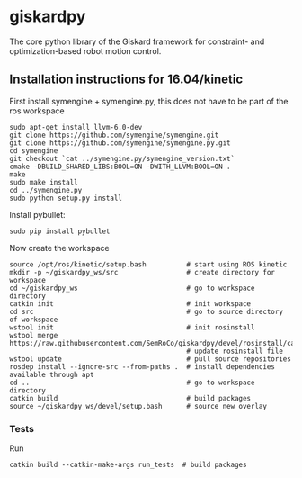# giskardpy
The core python library of the Giskard framework for constraint- and optimization-based robot motion control.

## Installation instructions for 16.04/kinetic

First install symengine + symengine.py, this does not have to be part of the ros workspace
```
sudo apt-get install llvm-6.0-dev
git clone https://github.com/symengine/symengine.git
git clone https://github.com/symengine/symengine.py.git
cd symengine
git checkout `cat ../symengine.py/symengine_version.txt`
cmake -DBUILD_SHARED_LIBS:BOOL=ON -DWITH_LLVM:BOOL=ON .
make
sudo make install
cd ../symengine.py
sudo python setup.py install
```

Install pybullet:
```
sudo pip install pybullet
```

Now create the workspace
```
source /opt/ros/kinetic/setup.bash          # start using ROS kinetic
mkdir -p ~/giskardpy_ws/src                 # create directory for workspace
cd ~/giskardpy_ws                           # go to workspace directory
catkin init                                 # init workspace
cd src                                      # go to source directory of workspace
wstool init                                 # init rosinstall
wstool merge https://raw.githubusercontent.com/SemRoCo/giskardpy/devel/rosinstall/catkin.rosinstall
                                            # update rosinstall file
wstool update                               # pull source repositories
rosdep install --ignore-src --from-paths .  # install dependencies available through apt
cd ..                                       # go to workspace directory
catkin build                                # build packages
source ~/giskardpy_ws/devel/setup.bash      # source new overlay
```

### Tests
Run
```
catkin build --catkin-make-args run_tests  # build packages
```
